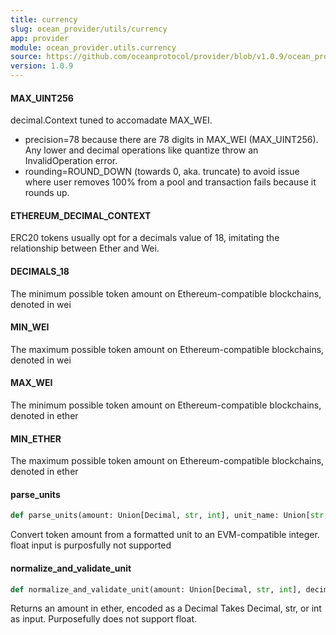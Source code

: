 ```yaml
---
title: currency
slug: ocean_provider/utils/currency
app: provider
module: ocean_provider.utils.currency
source: https://github.com/oceanprotocol/provider/blob/v1.0.9/ocean_provider/utils/currency.py
version: 1.0.9
---
```

#### MAX\_UINT256

decimal.Context tuned to accomadate MAX_WEI.
* precision=78 because there are 78 digits in MAX_WEI (MAX_UINT256).
  Any lower and decimal operations like quantize throw an InvalidOperation error.
* rounding=ROUND_DOWN (towards 0, aka. truncate) to avoid issue where user
  removes 100% from a pool and transaction fails because it rounds up.

#### ETHEREUM\_DECIMAL\_CONTEXT

ERC20 tokens usually opt for a decimals value of 18, imitating the
relationship between Ether and Wei.

#### DECIMALS\_18

The minimum possible token amount on Ethereum-compatible blockchains, denoted in wei

#### MIN\_WEI

The maximum possible token amount on Ethereum-compatible blockchains, denoted in wei

#### MAX\_WEI

The minimum possible token amount on Ethereum-compatible blockchains, denoted in ether

#### MIN\_ETHER

The maximum possible token amount on Ethereum-compatible blockchains, denoted in ether

#### parse\_units

```python
def parse_units(amount: Union[Decimal, str, int], unit_name: Union[str, int] = DECIMALS_18) -> int
```

Convert token amount from a formatted unit to an EVM-compatible integer.
float input is purposfully not supported

#### normalize\_and\_validate\_unit

```python
def normalize_and_validate_unit(amount: Union[Decimal, str, int], decimals: int = DECIMALS_18) -> Decimal
```

Returns an amount in ether, encoded as a Decimal
Takes Decimal, str, or int as input. Purposefully does not support float.

